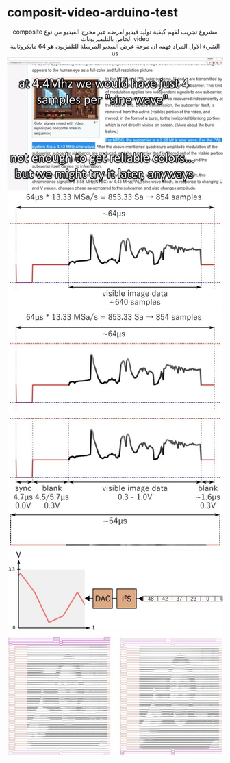 # composit-video-arduino-test
<div dir="rtl" align="center">
مشروع تجريب لفهم كيفية توليد فيديو لعرضه عبر مخرج الفيديو من نوع composite video  الخاص بالتليفيزيونات 
<br/>
 الشيء الاول المراد فهمه ان موجة عرض الفيديو المرسلة للتلفزيون هو 64 مايكروثانية us 
<br/>
<img src="assets/compsit01.jpg" ><img/>
<br/>
<img src="assets/compsit02.jpg" ><img/>
<br/>
<img src="assets/compsit03.jpg" ><img/>
<br/>
<img src="assets/compsit04.jpg" ><img/>
<br/>
<img src="assets/compsit05.jpg" ><img/>
<br/>
<img src="assets/compsit06.jpg" ><img/>
<br/>
<img src="assets/compsit00.jpg" ><img/>
<br/>

</div>
